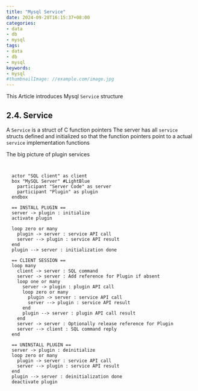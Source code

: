 ```yaml
---
title: "Mysql Service"
date: 2024-09-28T16:15:37+08:00
categories:
- data
- db
- mysql
tags:
- data
- db
- mysql
keywords:
- mysql
#thumbnailImage: //example.com/image.jpg
---
```

This Article introduces Mysql `Service` structure
<!--more-->

## 2.4. Service

A `Service` is a struct of C function pointers
The server has all `service` structs defined and initialized so that the function pointers point to a actual `service` implementation functions



The big picture of plugin services


```plantuml


  actor "SQL client" as client
  box "MySQL Server" #LightBlue
    participant "Server Code" as server
    participant "Plugin" as plugin
  endbox

  == INSTALL PLUGIN ==
  server -> plugin : initialize
  activate plugin

  loop zero or many
    plugin -> server : service API call
    server --> plugin : service API result
  end
  plugin --> server : initialization done

  == CLIENT SESSION ==
  loop many
    client -> server : SQL command
    server -> server : Add reference for Plugin if absent
    loop one or many
      server -> plugin : plugin API call
      loop zero or many
        plugin -> server : service API call
        server --> plugin : service API result
      end
      plugin --> server : plugin API call result
    end
    server -> server : Optionally release reference for Plugin
    server --> client : SQL command reply
  end

  == UNINSTALL PLUGIN ==
  server -> plugin : deinitialize
  loop zero or many
    plugin -> server : service API call
    server --> plugin : service API result
  end
  plugin --> server : deinitialization done
  deactivate plugin

```
